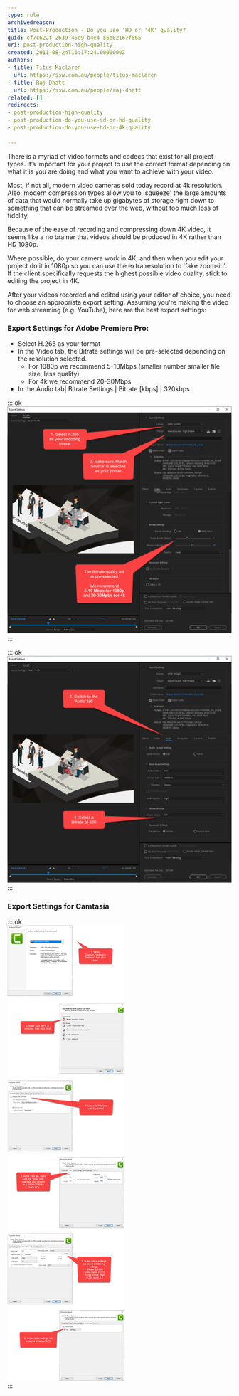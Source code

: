 ```yaml
---
type: rule
archivedreason: 
title: Post-Production - Do you use 'HD or '4K' quality?
guid: cf7c622f-2639-46e9-b4e4-56e02167f565
uri: post-production-high-quality
created: 2011-08-24T16:17:24.0000000Z
authors:
- title: Titus Maclaren
  url: https://ssw.com.au/people/titus-maclaren
- title: Raj Dhatt
  url: https://ssw.com.au/people/raj-dhatt
related: []
redirects:
- post-production-high-quality
- post-production-do-you-use-sd-or-hd-quality
- post-production-do-you-use-hd-or-4k-quality

---
```


There is a myriad of video formats and codecs that exist for all project types. It’s important for your project to use the correct format depending on what it is you are doing and what you want to achieve with your video.

<!--endintro-->

Most, if not all, modern video cameras sold today record at 4k resolution. Also, modern compression types allow you to 'squeeze' the large amounts of data that would normally take up gigabytes of storage right down to something that can be streamed over the web, without too much loss of fidelity.

Because of the ease of recording and compressing down 4K video, it seems like a no brainer that videos should be produced in 4K rather than HD 1080p.

Where possible, do your camera work in 4K, and then when you edit your project do it in 1080p so you can use the extra resolution to 'fake zoom-in'. If the client specifically requests the highest possible video quality, stick to editing the project in 4K.

After your videos recorded and edited using your editor of choice, you need to choose an appropriate export setting. Assuming you're making the video for web streaming (e.g. YouTube), here are the best export settings:

### Export Settings for Adobe Premiere Pro:

* Select H.265 as your format
* In the Video tab, the Bitrate settings will be pre-selected depending on the resolution selected.
    * For 1080p we recommend 5-10Mbps (smaller number smaller file size, less quality)
    * For 4k we recommend 20-30Mbps
* In the Audio tab| Bitrate Settings | Bitrate [kbps] | 320kbps



::: ok  
![Figure: Figure: Video Export settings in Premiere Pro](export-premiere1.png)  
:::


::: ok  
![Figure: Audio Export settings in Premiere Pro](export-premiere2.png)  
:::

### Export Settings for Camtasia


::: ok  
![Figure: Camtasia export settings](export-camtasia.png)  
:::
